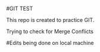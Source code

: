 #GIT TEST


This repo is created to practice GIT.

Trying to check for Merge Conflicts


#Edits being done on local machine

